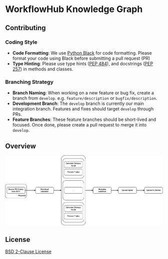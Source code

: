 # WorkflowHub Knowledge Graph 

## Contributing

### Coding Style

- **Code Formatting**: We use [Python Black](https://black.readthedocs.io/en/stable/) for code formatting. Please format your code using Black before submitting a pull request (PR)
- **Type Hinting**: Please use type hints ([PEP 484](https://www.python.org/dev/peps/pep-0484/)), and docstrings ([PEP 257](https://www.python.org/dev/peps/pep-0257/)) in methods and classes.

### Branching Strategy

- **Branch Naming**: When working on a new feature or bug fix, create a branch from `develop`. e.g. `feature/description` or `bugfix/description`.
- **Development Branch**: The `develop` branch is currently our main integration branch. Features and fixes should target `develop` through PRs.
- **Feature Branches**: These feature branches should be short-lived and focused. Once done, please create a pull request to merge it into `develop`.

## Overview

![arch_diagram.png](./docs/images/arch_diagram.png)

## License

[BSD 2-Clause License](https://opensource.org/license/bsd-2-clause)
